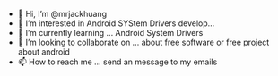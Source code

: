 - 👋 Hi, I’m @mrjackhuang
- 👀 I’m interested in  Android SYStem Drivers develop...
- 🌱 I’m currently learning ... Android System Drivers
- 💞️ I’m looking to collaborate on ...
about free software or free project about android 
- 📫 How to reach me ...
send an message to my emails 

<!---
mrjackhuang/mrjackhuang is a ✨ special ✨ repository because its `README.md` (this file) appears on your GitHub profile.
You can click the Preview link to take a look at your changes.
--->
